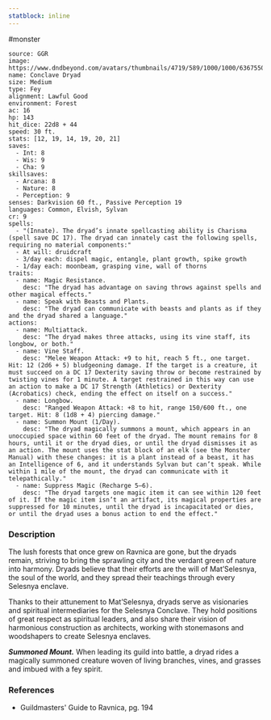 ```yaml
---
statblock: inline
---
```

 #monster 

```statblock
source: GGR
image: https://www.dndbeyond.com/avatars/thumbnails/4719/589/1000/1000/636755085764790775.png
name: Conclave Dryad
size: Medium
type: Fey
alignment: Lawful Good
environment: Forest
ac: 16
hp: 143
hit_dice: 22d8 + 44
speed: 30 ft.
stats: [12, 19, 14, 19, 20, 21]
saves:
  - Int: 8
  - Wis: 9
  - Cha: 9
skillsaves:
  - Arcana: 8
  - Nature: 8
  - Perception: 9
senses: Darkvision 60 ft., Passive Perception 19
languages: Common, Elvish, Sylvan
cr: 9
spells:
  - "(Innate). The dryad’s innate spellcasting ability is Charisma (spell save DC 17). The dryad can innately cast the following spells, requiring no material components:"
  - At will: druidcraft
  - 3/day each: dispel magic, entangle, plant growth, spike growth
  - 1/day each: moonbeam, grasping vine, wall of thorns
traits:
  - name: Magic Resistance.
    desc: "The dryad has advantage on saving throws against spells and other magical effects."
  - name: Speak with Beasts and Plants.
    desc: "The dryad can communicate with beasts and plants as if they and the dryad shared a language."
actions:
  - name: Multiattack.
    desc: "The dryad makes three attacks, using its vine staff, its longbow, or both."
  - name: Vine Staff.
    desc: "Melee Weapon Attack: +9 to hit, reach 5 ft., one target. Hit: 12 (2d6 + 5) bludgeoning damage. If the target is a creature, it must succeed on a DC 17 Dexterity saving throw or become restrained by twisting vines for 1 minute. A target restrained in this way can use an action to make a DC 17 Strength (Athletics) or Dexterity (Acrobatics) check, ending the effect on itself on a success."
  - name: Longbow.
    desc: "Ranged Weapon Attack: +8 to hit, range 150/600 ft., one target. Hit: 8 (1d8 + 4) piercing damage."
  - name: Summon Mount (1/Day).
    desc: "The dryad magically summons a mount, which appears in an unoccupied space within 60 feet of the dryad. The mount remains for 8 hours, until it or the dryad dies, or until the dryad dismisses it as an action. The mount uses the stat block of an elk (see the Monster Manual) with these changes: it is a plant instead of a beast, it has an Intelligence of 6, and it understands Sylvan but can’t speak. While within 1 mile of the mount, the dryad can communicate with it telepathically."
  - name: Suppress Magic (Recharge 5–6).
    desc: "The dryad targets one magic item it can see within 120 feet of it. If the magic item isn’t an artifact, its magical properties are suppressed for 10 minutes, until the dryad is incapacitated or dies, or until the dryad uses a bonus action to end the effect."
```

### Description

The lush forests that once grew on Ravnica are gone, but the dryads remain, striving to bring the sprawling city and the verdant green of nature into harmony. Dryads believe that their efforts are the will of Mat’Selesnya, the soul of the world, and they spread their teachings through every Selesnya enclave.

Thanks to their attunement to Mat’Selesnya, dryads serve as visionaries and spiritual intermediaries for the Selesnya Conclave. They hold positions of great respect as spiritual leaders, and also share their vision of harmonious construction as architects, working with stonemasons and woodshapers to create Selesnya enclaves.

_**Summoned Mount.**_ When leading its guild into battle, a dryad rides a magically summoned creature woven of living branches, vines, and grasses and imbued with a fey spirit.

### References

 *  Guildmasters' Guide to Ravnica, pg. 194
 